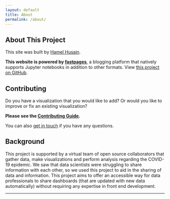 ```yaml
---
layout: default
title: About
permalink: /about/
---
```


## About This Project

This site was built by [Hamel Husain](https://twitter.com/HamelHusain).  

**This website is powered by [fastpages](https://github.com/fastai/fastpages)**, a blogging platform that natively supports Jupyter notebooks in addition to other formats.  View [this project on GitHub](https://github.com/github/covid19-dashboard).

## Contributing

Do you have a visualization that you would like to add?  Or would you like to improve or fix an existing visualization?  

**Please see the [Contributing Guide](https://github.com/github/covid19-dashboard/blob/master/CONTRIBUTING.md).**

You can also [get in touch](https://twitter.com/HamelHusain) if you have any questions.

## Background

This project is supported by a virtual team of open source collaborators that gather data, make visualizations and perform analysis regarding the COVID-19 epidemic. We saw that data scientists were struggling to share information with each other, so we used this project to aid in the sharing of data and information.  This project aims to offer an accessible way for data professionals to share dashboards (that are updated with new data automatically) without requiring any expertise in front end development.

---

[^1]: Familiarity with [fastpages](https://github.com/fastai/fastpages) is helpful.  All you need to do is include the appropriate front matter in your notebook.  See [this guide](https://github.com/fastai/fastpages#customizing-blog-posts-with-front-matter). You can submit a Pull Request at [https://github.com/github/covid19-dashboard](https://github.com/github/covid19-dashboard).
